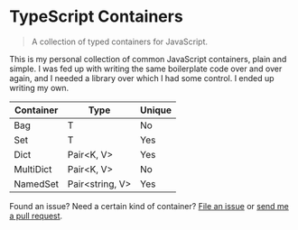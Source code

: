 TypeScript Containers
=====================

> A collection of typed containers for JavaScript.

This is my personal collection of common JavaScript containers, plain and simple.
I was fed up with writing the same boilerplate code over and over again, and I
needed a library over which I had some control. I ended up writing my own.

| Container    | Type                  | Unique |
|--------------|-----------------------|--------|
| Bag          | T                     | No     |
| Set          | T                     | Yes    |
| Dict         | Pair&lt;K, V&gt;      | Yes    |
| MultiDict    | Pair&lt;K, V&gt;      | No     |
| NamedSet<T>  | Pair&lt;string, V&gt; | Yes    |

Found an issue? Need a certain kind of container? [File an
issue](https://github.com/samvv/typescript-containers/issues) or [send me a
pull request](https://github.com/samvv/typescript-containers/pulls).

